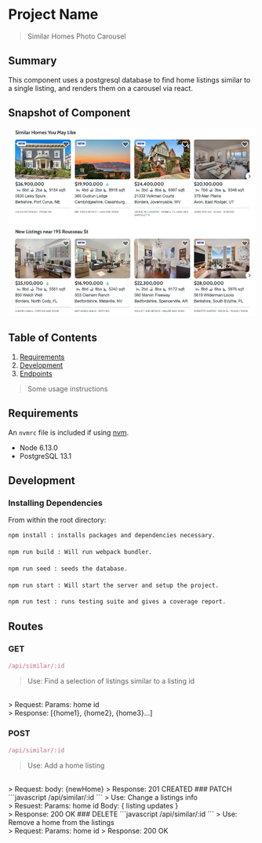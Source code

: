 # Project Name

> Similar Homes Photo Carousel

## Summary
This component uses a postgresql database to find home listings
similar to a single listing, and renders them on a carousel via react.

## Snapshot of Component

![snapshot](component.png)

## Table of Contents

1. [Requirements](#Requirements)
1. [Development](#Development)
1. [Endpoints](#Endpoints)

> Some usage instructions

## Requirements

An `nvmrc` file is included if using [nvm](https://github.com/creationix/nvm).

- Node 6.13.0
- PostgreSQL 13.1

## Development

### Installing Dependencies

From within the root directory:

```sh
npm install : installs packages and dependencies necessary.

npm run build : Will run webpack bundler.

npm run seed : seeds the database.

npm run start : Will start the server and setup the project.

npm run test : runs testing suite and gives a coverage report.
```
## Routes
### GET
```javascript
/api/similar/:id
```
> Use:
Find a selection of listings similar to a
listing id
<br>
> Request:
Params: home id
<br>
> Response:
[{home1}, {home2}, {home3}...]

### POST
```javascript
/api/similar/:id
```
> Use:
Add a home listing
<br>
> Request:
body: {newHome}
> Response:
201 CREATED
### PATCH
```javascript
/api/similar/:id
```
> Use:
Change a listings info
<br>
> Resuest:
Params: home id
Body: { listing updates }
<br>
> Response:
200 OK
### DELETE
```javascript
/api/similar/:id
```
> Use:
Remove a home from the listings
<br>
> Request:
Params: home id
> Response:
200 OK

